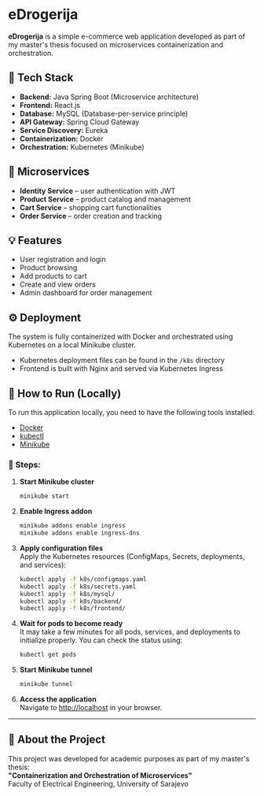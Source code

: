 # eDrogerija

**eDrogerija** is a simple e-commerce web application developed as part of my master's thesis focused on microservices containerization and orchestration.

## 🧩 Tech Stack

- **Backend:** Java Spring Boot (Microservice architecture)
- **Frontend:** React.js
- **Database:** MySQL (Database-per-service principle)
- **API Gateway:** Spring Cloud Gateway
- **Service Discovery:** Eureka
- **Containerization:** Docker
- **Orchestration:** Kubernetes (Minikube)

## 🧱 Microservices

- **Identity Service** – user authentication with JWT
- **Product Service** – product catalog and management
- **Cart Service** – shopping cart functionalities
- **Order Service** – order creation and tracking

## 💡 Features

- User registration and login
- Product browsing
- Add products to cart
- Create and view orders
- Admin dashboard for order management

## ⚙️ Deployment

The system is fully containerized with Docker and orchestrated using Kubernetes on a local Minikube cluster.

- Kubernetes deployment files can be found in the `/k8s` directory
- Frontend is built with Nginx and served via Kubernetes Ingress

## 🚀 How to Run (Locally)

To run this application locally, you need to have the following tools installed:

- [Docker](https://www.docker.com/)
- [kubectl](https://kubernetes.io/docs/tasks/tools/)
- [Minikube](https://minikube.sigs.k8s.io/docs/)

### 🧪 Steps:

1. **Start Minikube cluster**  
   ```bash
   minikube start
   ```

2. **Enable Ingress addon**  
   ```bash
   minikube addons enable ingress
   minikube addons enable ingress-dns
   ```

3. **Apply configuration files**  
   Apply the Kubernetes resources (ConfigMaps, Secrets, deployments, and services):

   ```bash
   kubectl apply -f k8s/configmaps.yaml
   kubectl apply -f k8s/secrets.yaml
   kubectl apply -f k8s/mysql/
   kubectl apply -f k8s/backend/
   kubectl apply -f k8s/frontend/
   ```
   
4. **Wait for pods to become ready**  
   It may take a few minutes for all pods, services, and deployments to initialize properly. You can check the status using:
   ```bash
   kubectl get pods
   ```

6. **Start Minikube tunnel**  
   ```bash
   minikube tunnel
   ```

7. **Access the application**  
   Navigate to [http://localhost](http://localhost) in your browser.

---


## 📄 About the Project

This project was developed for academic purposes as part of my master's thesis:  
**"Containerization and Orchestration of Microservices"**  
Faculty of Electrical Engineering, University of Sarajevo

